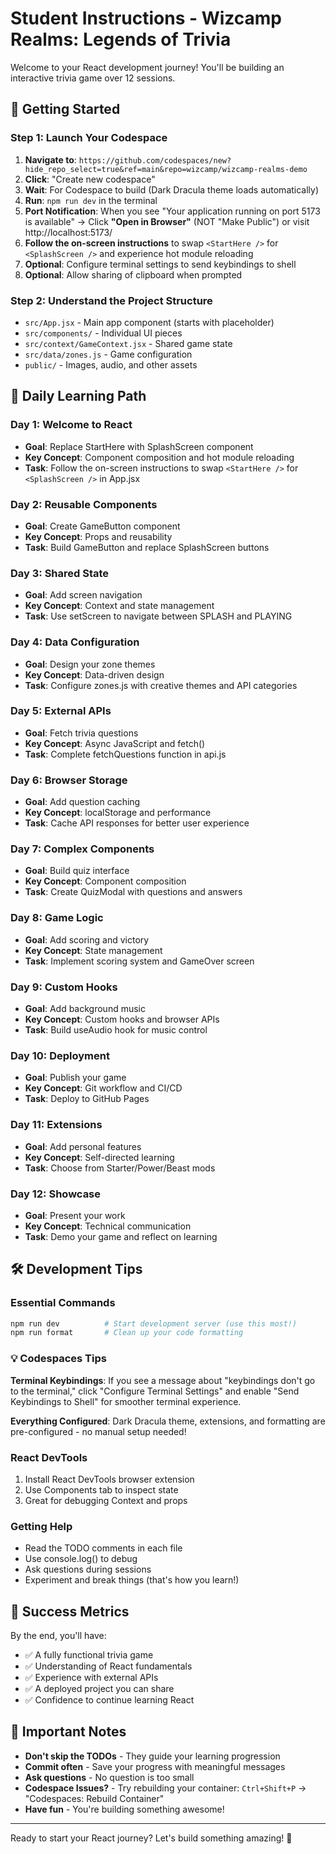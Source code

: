 # Student Instructions - Wizcamp Realms: Legends of Trivia

Welcome to your React development journey! You'll be building an interactive trivia game over 12 sessions.

## 🚀 Getting Started

### Step 1: Launch Your Codespace
1. **Navigate to**: `https://github.com/codespaces/new?hide_repo_select=true&ref=main&repo=wizcamp/wizcamp-realms-demo`
2. **Click**: "Create new codespace"
3. **Wait**: For Codespace to build (Dark Dracula theme loads automatically)
4. **Run**: `npm run dev` in the terminal
5. **Port Notification**: When you see "Your application running on port 5173 is available" → Click **"Open in Browser"** (NOT "Make Public") or visit http://localhost:5173/
6. **Follow the on-screen instructions** to swap `<StartHere />` for `<SplashScreen />` and experience hot module reloading
7. **Optional**: Configure terminal settings to send keybindings to shell
8. **Optional**: Allow sharing of clipboard when prompted

### Step 2: Understand the Project Structure
- `src/App.jsx` - Main app component (starts with placeholder)
- `src/components/` - Individual UI pieces
- `src/context/GameContext.jsx` - Shared game state
- `src/data/zones.js` - Game configuration
- `public/` - Images, audio, and other assets

## 📅 Daily Learning Path

### Day 1: Welcome to React
- **Goal**: Replace StartHere with SplashScreen component
- **Key Concept**: Component composition and hot module reloading
- **Task**: Follow the on-screen instructions to swap `<StartHere />` for `<SplashScreen />` in App.jsx

### Day 2: Reusable Components  
- **Goal**: Create GameButton component
- **Key Concept**: Props and reusability
- **Task**: Build GameButton and replace SplashScreen buttons

### Day 3: Shared State
- **Goal**: Add screen navigation
- **Key Concept**: Context and state management
- **Task**: Use setScreen to navigate between SPLASH and PLAYING

### Day 4: Data Configuration
- **Goal**: Design your zone themes
- **Key Concept**: Data-driven design
- **Task**: Configure zones.js with creative themes and API categories

### Day 5: External APIs
- **Goal**: Fetch trivia questions
- **Key Concept**: Async JavaScript and fetch()
- **Task**: Complete fetchQuestions function in api.js

### Day 6: Browser Storage
- **Goal**: Add question caching
- **Key Concept**: localStorage and performance
- **Task**: Cache API responses for better user experience

### Day 7: Complex Components
- **Goal**: Build quiz interface
- **Key Concept**: Component composition
- **Task**: Create QuizModal with questions and answers

### Day 8: Game Logic
- **Goal**: Add scoring and victory
- **Key Concept**: State management
- **Task**: Implement scoring system and GameOver screen

### Day 9: Custom Hooks
- **Goal**: Add background music
- **Key Concept**: Custom hooks and browser APIs
- **Task**: Build useAudio hook for music control

### Day 10: Deployment
- **Goal**: Publish your game
- **Key Concept**: Git workflow and CI/CD
- **Task**: Deploy to GitHub Pages

### Day 11: Extensions
- **Goal**: Add personal features
- **Key Concept**: Self-directed learning
- **Task**: Choose from Starter/Power/Beast mods

### Day 12: Showcase
- **Goal**: Present your work
- **Key Concept**: Technical communication
- **Task**: Demo your game and reflect on learning

## 🛠️ Development Tips

### Essential Commands
```bash
npm run dev          # Start development server (use this most!)
npm run format       # Clean up your code formatting
```

### 💡 Codespaces Tips

**Terminal Keybindings**: If you see a message about "keybindings don't go to the terminal," click "Configure Terminal Settings" and enable "Send Keybindings to Shell" for smoother terminal experience.

**Everything Configured**: Dark Dracula theme, extensions, and formatting are pre-configured - no manual setup needed!

### React DevTools
1. Install React DevTools browser extension
2. Use Components tab to inspect state
3. Great for debugging Context and props

### Getting Help
- Read the TODO comments in each file
- Use console.log() to debug
- Ask questions during sessions
- Experiment and break things (that's how you learn!)

## 🎯 Success Metrics

By the end, you'll have:
- ✅ A fully functional trivia game
- ✅ Understanding of React fundamentals
- ✅ Experience with external APIs
- ✅ A deployed project you can share
- ✅ Confidence to continue learning React

## 🚨 Important Notes

- **Don't skip the TODOs** - They guide your learning progression
- **Commit often** - Save your progress with meaningful messages
- **Ask questions** - No question is too small
- **Codespace Issues?** - Try rebuilding your container: `Ctrl+Shift+P` → "Codespaces: Rebuild Container"
- **Have fun** - You're building something awesome!

---

Ready to start your React journey? Let's build something amazing! 🚀